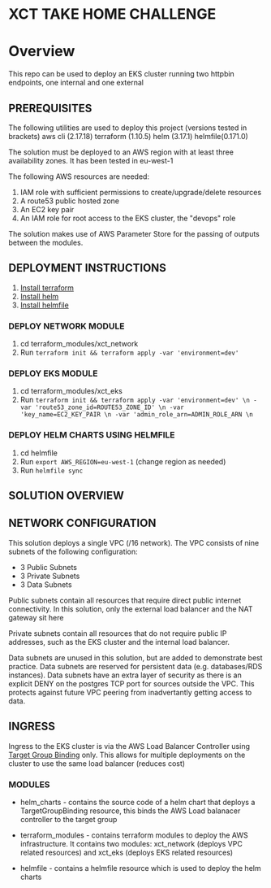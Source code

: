# XCT TAKE HOME CHALLENGE

# Overview
This repo can be used to deploy an EKS cluster running two httpbin endpoints, one internal and one external

## PREREQUISITES
The following utilities are used to deploy this project (versions tested in brackets)
aws cli (2.17.18)
terraform (1.10.5)
helm (3.17.1)
helmfile(0.171.0)

The solution must be deployed to an AWS region with at least three availability zones. It has been tested in eu-west-1

The following AWS resources are needed:
1. IAM role with sufficient permissions to create/upgrade/delete resources
2. A route53 public hosted zone
3. An EC2 key pair
5. An IAM role for root access to the EKS cluster, the "devops" role

The solution makes use of AWS Parameter Store for the passing of outputs between the modules.

## DEPLOYMENT INSTRUCTIONS
1. [Install terraform](https://developer.hashicorp.com/terraform/tutorials/aws-get-started/install-cli)
2. [Install helm](https://helm.sh/docs/intro/install/)
3. [Install helmfile](https://helmfile.readthedocs.io/en/latest/#installation)

### DEPLOY NETWORK MODULE
1. cd terraform_modules/xct_network
2. Run `terraform init && terraform apply -var 'environment=dev'`


### DEPLOY EKS MODULE
1. cd terraform_modules/xct_eks
2. Run `terraform init && terraform apply -var 'environment=dev' \n
                            -var 'route53_zone_id=ROUTE53_ZONE_ID' \n
                            -var 'key_name=EC2_KEY_PAIR \n
                            -var 'admin_role_arn=ADMIN_ROLE_ARN \n`

### DEPLOY HELM CHARTS USING HELMFILE
1. cd helmfile
2. Run `export AWS_REGION=eu-west-1` (change region as needed)
3. Run `helmfile sync`

## SOLUTION OVERVIEW

## NETWORK CONFIGURATION
This solution deploys a single VPC (/16 network). The VPC consists of nine subnets of the following configuration:

* 3 Public Subnets
* 3 Private Subnets
* 3 Data Subnets

Public subnets contain all resources that require direct public internet connectivity. In this solution, only the external load balancer and the NAT gateway sit here

Private subnets contain all resources that do not require public IP addresses, such as the EKS cluster and the internal load balancer.

Data subnets are unused in this solution, but are added to demonstrate best practice. Data subnets are reserved for persistent data (e.g. databases/RDS instances). Data subnets have an extra layer of security as there is an explicit DENY on the postgres TCP port for sources outside the VPC. This protects against future VPC peering from inadvertantly getting access to data.

## INGRESS
Ingress to the EKS cluster is via the AWS Load Balancer Controller using [Target Group Binding](https://kubernetes-sigs.github.io/aws-load-balancer-controller/v2.1/guide/targetgroupbinding/targetgroupbinding/) only. This allows for multiple deployments on the cluster to use the same load balancer (reduces cost)

### MODULES

* helm_charts - contains the source code of a helm chart that deploys a TargetGroupBinding resource, this binds the AWS Load balanacer controller to the target group

* terraform_modules - contains terraform modules to deploy the AWS infrastructure. It contains two modules: xct_network (deploys VPC related resources) and xct_eks (deploys EKS related resources)

* helmfile - contains a helmfile resource which is used to deploy the helm charts


